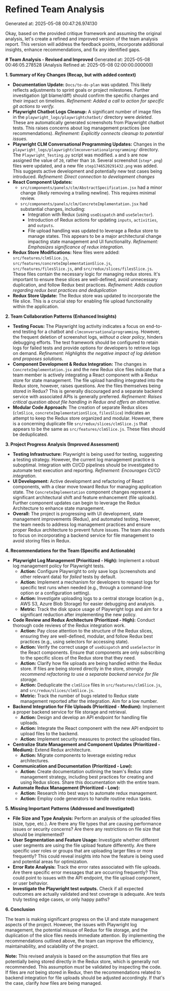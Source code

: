 # Refined Team Analysis
Generated at: 2025-05-08 00:47:26.974130

Okay, based on the provided critique framework and assuming the original analysis, let's create a refined and improved version of the team analysis report. This version will address the feedback points, incorporate additional insights, enhance recommendations, and fix any identified gaps.

**# Team Analysis - Revised and Improved**
Generated at: 2025-05-08 00:46:05.278528 (Analysis Refined at: 2025-05-08 02:00:00.000000)

**1. Summary of Key Changes (Recap, but with added context)**

*   **Documentation Update:** `Docs/to-do-plan` was updated. This likely reflects adjustments to sprint goals or project milestones. Further investigation (git blame/diff) should confirm the specific changes and their impact on timelines.  *Refinement: Added a call to action for specific git actions to verify.*
*   **Playwright Chatbot Logs Cleanup:** A significant number of image files in the `playwright_logs/playwrightchatbot/` directory were *deleted*.  These are automatically generated screenshots from Playwright chatbot tests. This raises concerns about log management practices (see recommendations). *Refinement: Explicitly connects cleanup to potential issues.*
*   **Playwright CLM Conversational Programming Updates:** Changes in the `playwright_logs/playwrightclmconversationalprogramming/` directory.  The `Playwright_Testing.py` script was modified. `a` and `b` are now assigned the value of `20`, rather than `10`.  Several screenshot (`step*.png`) files were updated, and a new file `step1746520291432.png` was added. This suggests active development and potentially new test cases being introduced. *Refinement: Direct connection to development changes*
*   **React Component Updates:**
    *   `src/components/panels/clm/AbstractSpecification.jsx` had a minor change (likely removing a trailing newline). This requires minimal review.
    *   `src/components/panels/clm/ConcreteImplementation.jsx` had substantial changes, including:
        *   Integration with Redux (using `useDispatch` and `useSelector`).
        *   Introduction of Redux actions for updating `inputs`, `activities`, and `outputs`.
        *   File upload handling was updated to leverage a Redux store to manage states. This appears to be a major architectural change impacting state management and UI functionality. *Refinement: Emphasizes significance of redux integration.*
*   **Redux Store Modifications:**  New files were added: `src/features/clmSlice.js`, `src/features/concreteImplementationSlice.js`, `src/features/filesSlice.js`, and `src/redux/slices/filesSlice.js`. These files contain the necessary logic for managing redux stores. It's important to ensure these slices are well-defined, avoid unnecessary duplication, and follow Redux best practices. *Refinement: Adds caution regarding redux best practices and deduplication*
*   **Redux Store Update:** The Redux store was updated to incorporate the file slice. This is a crucial step for enabling file upload functionality within the application.

**2. Team Collaboration Patterns (Enhanced Insights)**

*   **Testing Focus:** The Playwright log activity indicates a focus on end-to-end testing for a chatbot and `clmconversationalprogramming`. However, the frequent deletion of screenshot logs, *without a clear policy*, hinders debugging efforts.  The test framework should be configured to retain logs for failed tests and provide options for developers to retrieve logs on demand. *Refinement: Highlights the negative impact of log deletion and proposes solutions.*
*   **Component Development & Redux Integration:** The changes in `ConcreteImplementation.jsx` and the new Redux slice files indicate that a team member is actively integrating a React component with a Redux store for state management. The file upload handling integrated into the Redux store, however, raises questions. Are the files themselves being stored in Redux? This is generally discouraged and a separate backend service with associated APIs is generally preferred.  *Refinement: Raises critical question about file handling in Redux and offers an alternative.*
*   **Modular Code Approach:** The creation of separate Redux slices (`clmSlice`, `concreteImplementationSlice`, `filesSlice`) indicates an attempt to keep the Redux store organized and modular. However, there is a concerning duplicate file `src/redux/slices/clmSlice.js` that appears to be the same as `src/features/clmSlice.js`. These files should be deduplicated.

**3. Project Progress Analysis (Improved Assessment)**

*   **Testing Infrastructure:** Playwright is being used for testing, suggesting a testing strategy. However, the current log management practice is suboptimal.  Integration with CI/CD pipelines should be investigated to automate test execution and reporting. *Refinement: Encourages CI/CD integration.*
*   **UI Development:** Active development and refactoring of React components, with a clear move toward Redux for managing application state. The `ConcreteImplementation` component changes represent a significant architectural shift and feature enhancement (file uploads). Further component updates can begin to leverage the Redux Architecture to enhance state management.
*   **Overall:** The project is progressing with UI development, state management improvements (Redux), and automated testing. However, the team needs to address log management practices and ensure proper Redux architecture to prevent future issues. The team also needs to focus on incorporating a backend service for file management to avoid storing files in Redux.

**4. Recommendations for the Team (Specific and Actionable)**

*   **Playwright Log Management (Prioritized - High):** Implement a robust log management policy for Playwright tests.
    *   **Action:** Configure Playwright to only save logs (screenshots and other relevant data) for *failed* tests by default.
    *   **Action:** Implement a mechanism for developers to request logs for specific test runs when needed (e.g., through a command-line option or a configuration setting).
    *   **Action:** Investigate uploading logs to a central storage location (e.g., AWS S3, Azure Blob Storage) for easier debugging and analysis.
    *   **Metric:** Track the disk space usage of Playwright logs and aim for a significant reduction after implementing the new policy.
*   **Code Review and Redux Architecture (Prioritized - High):** Conduct thorough code reviews of the Redux integration work.
    *   **Action:** Pay close attention to the structure of the Redux slices, ensuring they are well-defined, modular, and follow Redux best practices (e.g., using selectors for accessing state).
    *   **Action:** Verify the correct usage of `useDispatch` and `useSelector` in the React components. Ensure that components are only subscribing to the specific slices of the Redux store that they need.
    *   **Action:** Clarify how file uploads are being handled within the Redux store. If files are being stored directly in the store, *strongly recommend refactoring to use a separate backend service for file storage.*
    *    **Action:** Deduplicate the `clmSlice` files in `src/features/clmSlice.js`, and `src/redux/slices/clmSlice.js`.
    *   **Metric:** Track the number of bugs related to Redux state management reported after the integration. Aim for a low number.
*   **Backend Integration for File Uploads (Prioritized - Medium):** Implement a proper backend service for file storage and retrieval.
    *   **Action:** Design and develop an API endpoint for handling file uploads.
    *   **Action:** Integrate the React component with the new API endpoint to upload files to the backend.
    *   **Action:** Implement security measures to protect the uploaded files.
*   **Centralize State Management and Component Updates (Prioritized - Medium):** Extend Redux architecture.
    *   **Action:** Migrate components to leverage existing redux architectures.
*   **Communication and Documentation (Prioritized - Low):**
    *   **Action:** Create documentation outlining the team's Redux state management strategy, including best practices for creating and using Redux slices. Share this documentation with the entire team.
*   **Automate Redux Management (Prioritized - Low):**
    *   **Action:** Research into best ways to automate redux management.
    *   **Action:** Employ code generators to handle routine redux tasks.

**5. Missing Important Patterns (Addressed and Investigated)**

*   **File Size and Type Analysis:** Perform an analysis of the uploaded files (size, type, etc.).  Are there any file types that are causing performance issues or security concerns? Are there any restrictions on file size that should be implemented?
*   **User Segmentation and Feature Usage:** Investigate whether different user segments are using the file upload feature differently. Are there specific user roles or groups that are uploading larger files or more frequently? This could reveal insights into how the feature is being used and potential areas for optimization.
*   **Error Rate Analysis:** Track the error rates associated with file uploads. Are there specific error messages that are occurring frequently?  This could point to issues with the API endpoint, the file upload component, or user behavior.
*    **Investigate the Playwright test outputs.** Check if all expected outcomes are actually validated and test coverage is adequate. Are tests truly testing edge cases, or only happy paths?

**6. Conclusion**

The team is making significant progress on the UI and state management aspects of the project. However, the issues with Playwright log management, the potential misuse of Redux for file storage, and the duplication of the slice files needs immediate attention. By implementing the recommendations outlined above, the team can improve the efficiency, maintainability, and scalability of the project.

**Note:** This revised analysis is based on the assumption that files are potentially being stored directly in the Redux store, which is generally not recommended. This assumption *must* be validated by inspecting the code. If files are *not* being stored in Redux, then the recommendations related to backend integration for file uploads should be adjusted accordingly.  If that's the case, clarify *how* files are being managed.
